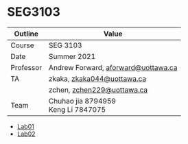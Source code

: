 # SEG3103

| Outline | Value |
| --- | --- |
| Course | SEG 3103 |
| Date | Summer 2021 |
| Professor | Andrew Forward, aforward@uottawa.ca |
| TA | zkaka, zkaka044@uottawa.ca |
|    | zchen, zchen229@uottawa.ca |
| Team | Chuhao jia 8794959<br>Keng Li 7847075 |

* [Lab01](lab01)
* [Lab02](lab02)
